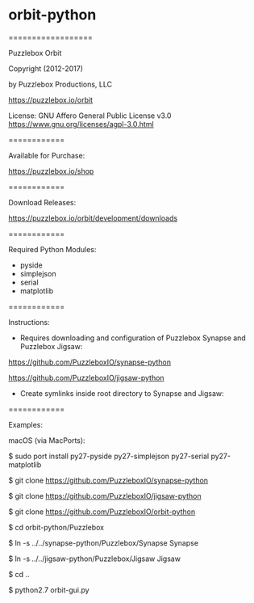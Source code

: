 # orbit-python
==================


Puzzlebox Orbit


Copyright (2012-2017)

by Puzzlebox Productions, LLC

https://puzzlebox.io/orbit


License: GNU Affero General Public License v3.0
https://www.gnu.org/licenses/agpl-3.0.html


============

Available for Purchase:

https://puzzlebox.io/shop


============

Download Releases:

https://puzzlebox.io/orbit/development/downloads


============

Required Python Modules:
- pyside
- simplejson
- serial
- matplotlib


============

Instructions:

- Requires downloading and configuration of Puzzlebox Synapse and Puzzlebox Jigsaw:

https://github.com/PuzzleboxIO/synapse-python

https://github.com/PuzzleboxIO/jigsaw-python

- Create symlinks inside root directory to Synapse and Jigsaw:


============

Examples:

macOS (via MacPorts):

$ sudo port install py27-pyside py27-simplejson py27-serial py27-matplotlib

$ git clone https://github.com/PuzzleboxIO/synapse-python

$ git clone https://github.com/PuzzleboxIO/jigsaw-python

$ git clone https://github.com/PuzzleboxIO/orbit-python

$ cd orbit-python/Puzzlebox

$ ln -s ../../synapse-python/Puzzlebox/Synapse Synapse

$ ln -s ../../jigsaw-python/Puzzlebox/Jigsaw Jigsaw

$ cd ..

$ python2.7 orbit-gui.py
